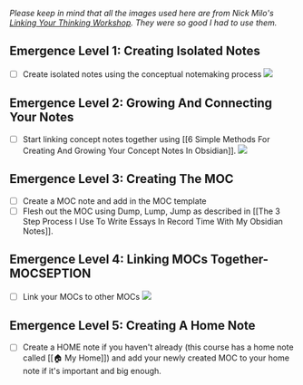 
_Please keep in mind that all the images used here are from Nick Milo's [Linking Your Thinking Workshop](https://www.linkingyourthinking.com/). They were so good I had to use them._
## **Emergence Level 1: Creating Isolated Notes**
- [ ] Create isolated notes using the conceptual notemaking process 
![](https://pbs.twimg.com/media/EkeEdg7UcAE3DML.jpg)
## **Emergence Level 2: Growing And Connecting Your Notes**
- [ ] Start linking concept notes together using [[6 Simple Methods For Creating And Growing Your Concept Notes In Obsidian]].
![](https://pbs.twimg.com/media/EkeF4vaVkAE3GzY.jpg)
## **Emergence Level 3: Creating The MOC**
- [ ] Create a MOC note and add in the MOC template
- [ ] Flesh out the MOC using Dump, Lump, Jump as described in [[The 3 Step Process I Use To Write Essays In Record Time With My Obsidian Notes]].
## **Emergence Level 4: Linking MOCs Together-MOCSEPTION**
- [ ] Link your MOCs to other MOCs
![](https://pbs.twimg.com/media/EkeQ8WAU0AAXYQi.jpg)
## **Emergence Level 5: Creating A Home Note**
- [ ] Create a HOME note if you haven't already (this course has a home note called [[🏠 My Home]]) and add your newly created MOC to your home note if it's important and big enough.